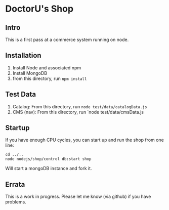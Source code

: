 # DoctorU's Shop

## Intro

This is a first pass at a commerce system running on node.

## Installation

1. Install Node and associated npm
1. Install MongoDB
1. from this directory, run `npm install`

## Test Data

1. Catalog: From this directory, run `node test/data/catalogData.js`
2. CMS (nav): From this directory, run `node test/data/cmsData.js
 

## Startup
If you have enough CPU cycles, you can start up and run the shop from one line:

    cd ../..
    node nodejs/shop/control db:start shop
    
Will start a mongoDB instance and fork it.

## Errata
This is a work in progress. Please let me know (via github) if you have problems.
   

